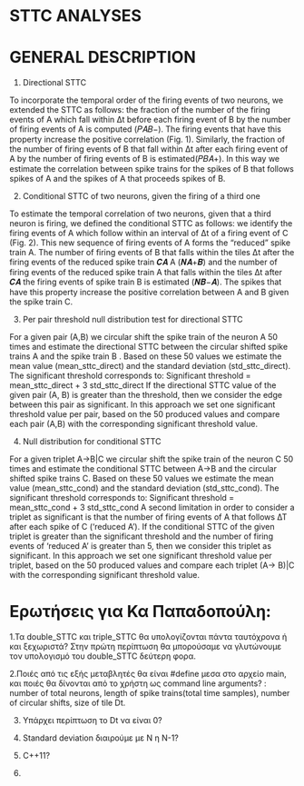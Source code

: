 # STTC ANALYSES

# GENERAL DESCRIPTION

1. Directional STTC

To incorporate the temporal order of the firing events of two neurons, we extended the STTC as follows: the fraction of the number of the firing events of A which fall within Δt before each firing event of B by the number of firing events of A is computed (𝑃𝐴𝐵−). The firing events that have this property increase the positive correlation (Fig. 1). Similarly, the fraction of the number of firing events of B that fall within Δt after each firing event of A by the number of firing events of B is estimated(𝑃𝐵𝐴+). In this way we estimate the correlation between spike trains for the spikes of B that follows spikes of A and the spikes of A that proceeds spikes of B.


2. Conditional STTC of two neurons, given the firing of a third one

To estimate the temporal correlation of two neurons, given that a third neuron is firing, we defined the
conditional STTC as follows: we identify the firing events of A which follow within an interval of Δt of a
firing event of C (Fig. 2). This new sequence of firing events of A forms the “reduced” spike train A. The
number of firing events of B that falls within the tiles Δt after the firing events of the reduced spike train
𝑪𝑨
A (𝑵𝑨+𝑩) and the number of firing events of the reduced spike train A that falls within the tiles Δt after
𝑪𝑨
the firing events of spike train B is estimated (𝑵𝑩−𝑨). The spikes that have this property increase the
positive correlation between A and B given the spike train C.


3. Per pair threshold null distribution test for directional STTC

For a given pair (A,B) we circular shift the spike train of the neuron A 50 times and estimate the directional STTC between the circular shifted spike trains A and the spike train B . Based on these 50 values we estimate the mean value (mean_sttc_direct) and the standard deviation (std_sttc_direct). The significant threshold corresponds to:
Significant threshold = mean_sttc_direct + 3 std_sttc_direct
If the directional STTC value of the given pair (A, B) is greater than the threshold, then we consider the edge between this pair as significant. In this approach we set one significant threshold value per pair, based on the 50 produced values and compare each pair (A,B) with the corresponding significant threshold value.


4. Null distribution for conditional STTC

For a given triplet A->B|C we circular shift the spike train of the neuron C 50 times and estimate the conditional STTC between A->B and the circular shifted spike trains C. Based on these 50 values we estimate the mean value (mean_sttc_cond) and the standard deviation (std_sttc_cond). The significant threshold corresponds to:
Significant threshold = mean_sttc_cond + 3 std_sttc_cond
A second limitation in order to consider a triplet as significant is that the number of firing events of A that follows ΔΤ after each spike of C (‘reduced A’).
If the conditional STTC of the given triplet is greater than the significant threshold and the number of firing events of ‘reduced A’ is greater than 5, then we consider this triplet as significant.
In this approach we set one significant threshold value per triplet, based on the 50 produced values and compare each triplet (A-> B)|C with the corresponding significant threshold value.



# Ερωτήσεις για Κα Παπαδοπούλη:

1.Τα double_STTC και triple_STTC θα υπολογίζονται πάντα ταυτόχρονα ή και ξεχωριστά? 
  Στην πρώτη περίπτωση θα μπορούσαμε να γλυτώνουμε τον υπολογισμό του double_STTC δεύτερη φορα.

2.Ποιές από τις εξής μεταβλητές θα είναι #define μεσα στο αρχείο main, και ποιές θα δίνονται από το χρήστη 
  ως command line arguments? : number of total neurons, length of spike trains(total time samples), number of circular 
  shifts, size of tile Dt. 

3. Υπάρχει περίπτωση το Dt να είναι 0?

4. Standard deviation διαιρούμε με Ν η Ν-1?

5. C++11?

6.
